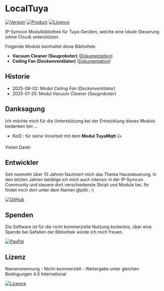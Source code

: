 # LocalTuya

[![Version](https://img.shields.io/badge/Symcon-PHP--Bibliothek-purple.svg?style=flat-square)](https://www.symcon.de/service/dokumentation/entwicklerbereich/sdk-tools/sdk-php/)
[![Product](https://img.shields.io/badge/Symcon%20Version-7.0-blue.svg?style=flat-square)](https://www.symcon.de/produkt/)
[![Licence](https://img.shields.io/badge/License-CC%20BY--NC--SA%204.0-green.svg?style=flat-square)](https://creativecommons.org/licenses/by-nc-sa/4.0/)

IP-Symcon Modulbibliothek für Tuya-Geräten, welche eine lokale Steuerung (ohne Cloud) unterstützen.

Folgende Module beinhaltet diese Bibliothek:

- __Vacuum Cleaner (Saugroboter)__ ([Dokumentation](VacuumCleaner))
- __Ceiling Fan (Deckenventilator)__ ([Dokumentation](CeilingFan))

## Historie

- 2025-08-02: Modul *Ceiling Fan (Deckenventilator)*
- 2025-01-25: Modul *Vacuum Cleaner (Saugroboter)*

## Danksagung

Ich möchte mich für die Unterstützung bei der Entwicklung dieses Moduls bedanken bei ...

* _KaiS_ : für seine Vorarbeit mit dem __Modul TuyaMqtt__ 👍

Vielen Dank!

## Entwickler

Seit nunmehr über 10 Jahren fasziniert mich das Thema Haussteuerung. In den letzten Jahren betätige ich mich auch intensiv in der IP-Symcon Community und steuere dort verschiedenste Skript und Module bei. Ihr findet mich dort unter dem Namen @pitti ;-)

[![GitHub](https://img.shields.io/badge/GitHub-@wilkware-181717.svg?style=for-the-badge&logo=github)](https://wilkware.github.io/)

## Spenden

Die Software ist für die nicht kommerzielle Nutzung kostenlos, über eine Spende bei Gefallen der Bibliothek würde ich mich freuen.

[![PayPal](https://img.shields.io/badge/PayPal-spenden-00457C.svg?style=for-the-badge&logo=paypal)](https://www.paypal.com/cgi-bin/webscr?cmd=_s-xclick&hosted_button_id=8816166)

## Lizenz

Namensnennung - Nicht-kommerziell - Weitergabe unter gleichen Bedingungen 4.0 International

[![Licence](https://img.shields.io/badge/License-CC_BY--NC--SA_4.0-EF9421.svg?style=for-the-badge&logo=creativecommons)](https://creativecommons.org/licenses/by-nc-sa/4.0/)
